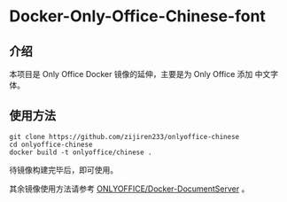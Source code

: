 # Docker-Only-Office-Chinese-font

## 介绍

本项目是 Only Office Docker 镜像的延伸，主要是为 Only Office 添加 中文字体。

## 使用方法

```
git clone https://github.com/zijiren233/onlyoffice-chinese
cd onlyoffice-chinese
docker build -t onlyoffice/chinese .
```

待镜像构建完毕后，即可使用。

其余镜像使用方法请参考 [ONLYOFFICE/Docker-DocumentServer](https://github.com/ONLYOFFICE/Docker-DocumentServer) 。
